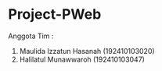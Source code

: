 # Project-PWeb

Anggota Tim :
1. Maulida Izzatun Hasanah  (192410103020)
2. Halilatul Munawwaroh     (192410103047)
